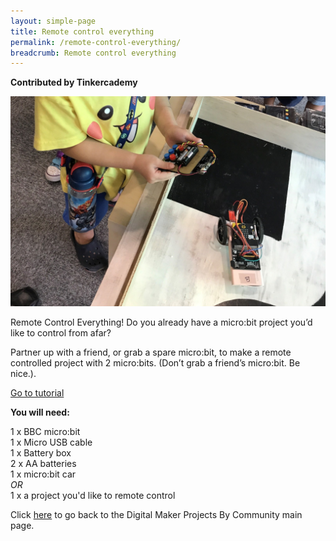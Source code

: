 ```yaml
---
layout: simple-page
title: Remote control everything
permalink: /remote-control-everything/
breadcrumb: Remote control everything
---
```

**Contributed by Tinkercademy**

![1](/images/in-schools/digital-maker/projects/smart-home/remote-control-everything.jpg)

Remote Control Everything! Do you already have a micro:bit project you’d like to control from afar?<br>

Partner up with a friend, or grab a spare micro:bit, to make a remote controlled project with 2 micro:bits. (Don’t grab a friend’s micro:bit. Be nice.).<br>


<a href="https://tinkercademy.com/tutorials/remote-control-everything/" target="_blank">Go to tutorial</a> 

**You will need:**<br>


1 x BBC micro:bit<br>
1 x Micro USB cable<br>
1 x Battery box<br>
2 x AA batteries<br>
1 x micro:bit car<br>
*OR*<br>
1 x a project you'd like to remote control<br>

Click [here](/in-schools/digital-maker/projects/) to go back to the Digital Maker Projects By Community main page.
